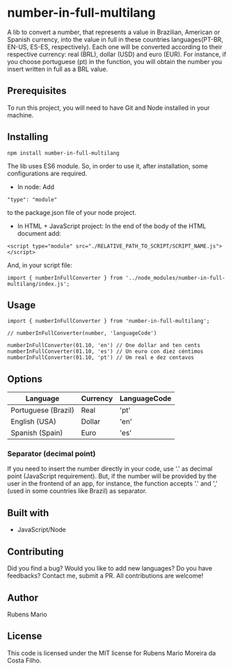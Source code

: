 # number-in-full-multilang

A lib to convert a number, that represents a value in Brazilian, American or Spanish currency, into the value in full in these countries languages(PT-BR, EN-US, ES-ES, respectively). Each one will be converted according to their respective currency: real (BRL), dollar (USD) and euro (EUR). For instance, if you choose portuguese (pt) in the function, you will obtain the number you insert written in full as a BRL value.

## Prerequisites

To run this project, you will need to have Git and Node installed in your machine.

## Installing

```
npm install number-in-full-multilang
```

The lib uses ES6 module. So, in order to use it, after installation, some configurations are required.

- In node:
  Add

```
"type": "module"
```

to the package.json file of your node project.

- In HTML + JavaScript project:
  In the end of the body of the HTML document add:

```
<script type="module" src="./RELATIVE_PATH_TO_SCRIPT/SCRIPT_NAME.js"></script>
```

And, in your script file:

```
import { numberInFullConverter } from '../node_modules/number-in-full-multilang/index.js';
```

## Usage

```
import { numberInFullConverter } from 'number-in-full-multilang';

// numberInFullConverter(number, 'languageCode')

numberInFullConverter(01.10, 'en') // One dollar and ten cents
numberInFullConverter(01.10, 'es') // Un euro con diez céntimos
numberInFullConverter(01.10, 'pt') // Um real e dez centavos
```

## Options

| Language            | Currency | LanguageCode |
| ------------------- | -------- | ------------ |
| Portuguese (Brazil) | Real     | 'pt'         |
| English (USA)       | Dollar   | 'en'         |
| Spanish (Spain)     | Euro     | 'es'         |

### Separator (decimal point)

If you need to insert the number directly in your code, use '.' as decimal point (JavaScript requirement). But, if the number will be provided by the user in the frontend of an app, for instance, the function accepts '.' and ',' (used in some countries like Brazil) as separator.

## Built with

- JavaScript/Node

## Contributing

Did you find a bug? Would you like to add new languages? Do you have feedbacks? Contact me, submit a PR. All contributions are welcome!

## Author

Rubens Mario

## License

This code is licensed under the MIT license for Rubens Mario Moreira da Costa Filho.
